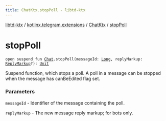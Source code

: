 ```yaml
---
title: ChatKtx.stopPoll - libtd-ktx
---
```


[libtd-ktx](../../index.html) / [kotlinx.telegram.extensions](../index.html) / [ChatKtx](index.html) / [stopPoll](./stop-poll.html)

# stopPoll

`open suspend fun `[`Chat`](https://tdlibx.github.io/td/docs/org/drinkless/td/libcore/telegram/TdApi/Chat.html)`.stopPoll(messageId: `[`Long`](https://kotlinlang.org/api/latest/jvm/stdlib/kotlin/-long/index.html)`, replyMarkup: `[`ReplyMarkup`](https://tdlibx.github.io/td/docs/org/drinkless/td/libcore/telegram/TdApi/ReplyMarkup.html)`?): `[`Unit`](https://kotlinlang.org/api/latest/jvm/stdlib/kotlin/-unit/index.html)

Suspend function, which stops a poll. A poll in a message can be stopped when the message has
canBeEdited flag set.

### Parameters

`messageId` - Identifier of the message containing the poll.

`replyMarkup` - The new message reply markup; for bots only.